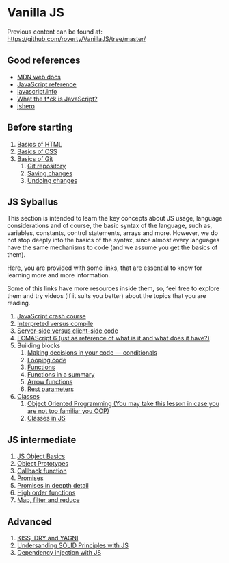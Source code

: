 # Vanilla JS

Previous content can be found at: https://github.com/roverty/VanillaJS/tree/master/

## Good references

- [MDN web docs](https://developer.mozilla.org/en-US/docs/Web/JavaScript)
- [JavaScript reference](https://developer.mozilla.org/en-US/docs/Web/JavaScript/Reference)
- [javascript.info](https://javascript.info/)
- [What the f\*ck is JavaScript?](https://github.com/denysdovhan/wtfjs)
- [jshero](https://www.jshero.net/en/success.html)


## Before starting
1. [Basics of HTML](https://developer.mozilla.org/en-US/docs/Learn/Getting_started_with_the_web/HTML_basics)
2. [Basics of CSS](https://developer.mozilla.org/en-US/docs/Learn/Getting_started_with_the_web/CSS_basics)
3. [Basics of Git](https://git-scm.com/docs/gittutorial)
   1. [Git repository](https://www.atlassian.com/git/tutorials/setting-up-a-repository)
   2. [Saving changes](https://www.atlassian.com/git/tutorials/saving-changes)
   3. [Undoing changes](https://www.atlassian.com/git/tutorials/undoing-changes)

## JS Syballus

This section is intended to learn the key concepts about JS usage, language considerations and of course, the basic syntax of the language, such as, variables, constants, control statements, arrays and more. However, we do not stop deeply into the basics of the syntax, since almost every languages have the same mechanisms to code (and we assume you get the basics of them).

Here, you are provided with some links, that are essential to know for learning more and more information.

Some of this links have more resources inside them, so, feel free to explore them and try videos (if it suits you better) about the topics that you are reading.

1. [JavaScript crash course](https://developer.mozilla.org/en-US/docs/Learn/Getting_started_with_the_web/JavaScript_basics)
2. [Interpreted versus compile](https://developer.mozilla.org/en-US/docs/Learn/JavaScript/First_steps/What_is_JavaScript#interpreted_versus_compiled_code)
3. [Server-side versus client-side code](https://developer.mozilla.org/en-US/docs/Learn/JavaScript/First_steps/What_is_JavaScript#server-side_versus_client-side_code)
4. [ECMAScript 6 (ust as reference of what is it and what does it have?)](https://www.w3schools.com/js/js_es6.asp)
5. Building blocks
   1. [Making decisions in your code — conditionals](https://developer.mozilla.org/en-US/docs/Learn/JavaScript/Building_blocks/conditionals)
   2. [Looping code](https://developer.mozilla.org/en-US/docs/Learn/JavaScript/Building_blocks/Looping_code)
   3. [Functions](https://developer.mozilla.org/en-US/docs/Web/JavaScript/Reference/Functions)
   4. [Functions in a summary](https://www.w3schools.com/js/js_functions.asp)
   5. [Arrow functions](https://developer.mozilla.org/en-US/docs/Web/JavaScript/Reference/Functions/Arrow_functions)
   6. [Rest parameters](https://developer.mozilla.org/en-US/docs/Web/JavaScript/Reference/Functions/rest_parameters)
6. [Classes](https://developer.mozilla.org/en-US/docs/Web/JavaScript/Reference/Classes)
   1. [Object Oriented Programming (You may take this lesson in case you are not too familiar you OOP)](https://developer.mozilla.org/en-US/docs/Learn/JavaScript/Objects/Object-oriented_programming)
   2. [Classes in JS](https://developer.mozilla.org/en-US/docs/Learn/JavaScript/Objects/Classes_in_JavaScript)

## JS intermediate

1. [JS Object Basics](https://developer.mozilla.org/en-US/docs/Learn/JavaScript/Objects/Basics)
2. [Object Prototypes](https://developer.mozilla.org/en-US/docs/Learn/JavaScript/Objects/Object_prototypes)
3. [Callback function](https://developer.mozilla.org/en-US/docs/Glossary/Callback_function)
4. [Promises](https://developer.mozilla.org/en-US/docs/Learn/JavaScript/Asynchronous/Promises)
5. [Promises in deepth detail](https://developer.mozilla.org/en-US/docs/Web/JavaScript/Reference/Global_Objects/Promise)
6. [High order functions](https://www.codecademy.com/learn/game-dev-learn-javascript-higher-order-functions-and-iterators/modules/game-dev-learn-javascript-iterators/cheatsheet)
7. [Map, filter and reduce](https://www.freecodecamp.org/news/javascript-map-reduce-and-filter-explained-with-examples/)

## Advanced

1. [KISS, DRY and YAGNI](https://sacavix.com/2021/01/principios-kiss-dry-wet-yagni/)
2. [Undersanding SOLID Principles with JS](https://hackernoon.com/understanding-solid-principles-in-javascript-w1cx3yrv)
3. [Dependency injection with JS](https://snyk.io/blog/dependency-injection-in-javascript/)
